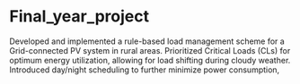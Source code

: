 # Final_year_project
Developed and implemented a rule-based load management scheme for a Grid-connected PV system in rural areas. Prioritized Critical Loads (CLs) for optimum energy utilization, allowing for load shifting during cloudy weather. Introduced day/night scheduling to further minimize power consumption,
